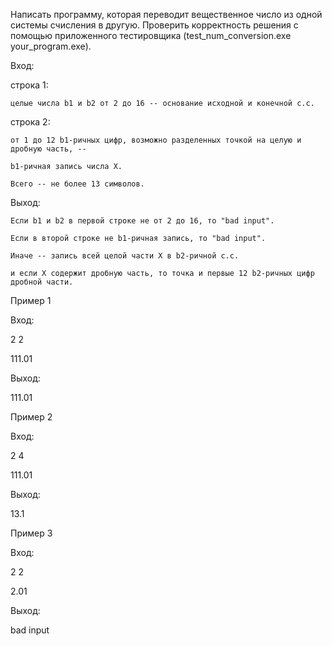 Написать программу, которая переводит вещественное число из одной системы счисления в другую. Проверить корректность решения с помощью приложенного тестировщика (test_num_conversion.exe your_program.exe).

Вход:

строка 1:

    целые числа b1 и b2 от 2 до 16 -- основание исходной и конечной с.с.

строка 2:

    от 1 до 12 b1-ричных цифр, возможно разделенных точкой на целую и дробную часть, --

    b1-ричная запись числа X.

    Всего -- не более 13 символов.

Выход:

    Если b1 и b2 в первой строке не от 2 до 16, то "bad input".

    Если в второй строке не b1-ричная запись, то "bad input".

    Иначе -- запись всей целой части X в b2-ричной с.с.

    и если X содержит дробную часть, то точка и первые 12 b2-ричных цифр дробной части.

Пример 1

Вход:

2 2

111.01

Выход:

111.01

Пример 2

Вход:

2 4

111.01

Выход:

13.1

Пример 3

Вход:

2 2

2.01

Выход:

bad input
